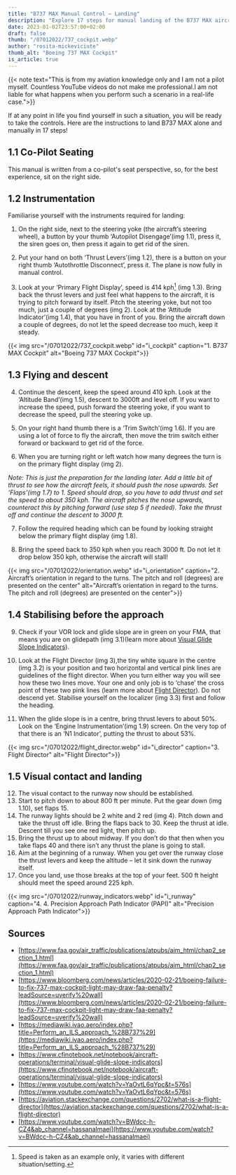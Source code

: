 ```yaml
---
title: "B737 MAX Manual Control – Landing"
description: "Explore 17 steps for manual landing of the B737 MAX aircraft. Our guide covers the procedures and knowledge required for a safe landing when necessary."
date: 2023-01-02T23:57:00+02:00
draft: false
thumb: "/07012022/737_cockpit.webp"
author: "rosita-mickeviciute"
thumb_alt: "Boeing 737 MAX Cockpit"
is_article: true
---
```


{{< note text="This is from my aviation knowledge only and I am not a pilot myself. Countless YouTube videos do not make me professional.I am not liable for what happens when you perform such a scenario in a real-life case.">}}

If at any point in life you find yourself in such a situation, you will be ready to take the controls. Here are the instructions to land B737 MAX alone and manually in 17 steps! 

## 1.1 Co-Pilot Seating

This manual is written from a co-pilot's seat perspective, so, for the best experience, sit on the right side.

## 1.2 Instrumentation

Familiarise yourself with the instruments required for landing:

1. On the right side, next to the steering yoke (the aircraft’s steering wheel), a button by your thumb ‘Autopilot Disengage’(img 1.1), press it, the siren goes on, then press it again to get rid of the siren.

2. Put your hand on both ‘Thrust Levers’(img 1.2), there is a button on your right thumb ‘Autothrottle Disconnect’, press it. The plane is now fully in manual control.

3. Look at your ‘Primary Flight Display’, speed is 414 kph[^1] (img 1.3). Bring back the thrust levers and just feel what happens to the aircraft, it is trying to pitch forward by itself. Pitch the steering yoke, but not too much, just a couple of degrees (img 2). Look at the ‘Attitude Indicator’(img 1.4), that you have in front of you. Bring the aircraft down a couple of degrees, do not let the speed decrease too much, keep it steady.

{{< img src="/07012022/737_cockpit.webp" id="i_cockpit" caption="1. B737 MAX Cockpit" alt="Boeing 737 MAX Cockpit">}}

[^1]: Speed is taken as an example only, it varies with different situation/setting.

## 1.3 Flying and descent

4. Continue the descent, keep the speed around 410 kph. Look at the ‘Altitude Band’(img 1.5), descent to 3000ft and level off. If you want to increase the speed, push forward the steering yoke, if you want to decrease the speed, pull the steering yoke up.

5. On your right hand thumb there is a ‘Trim Switch’(img 1.6). If you are using a lot of force to fly the aircraft, then move the trim switch either forward or backward to get rid of the force.

6. When you are turning right or left watch how many degrees the turn is on the primary flight display (img 2). 

*Note: This is just the preparation for the landing later. Add a little bit of thrust to see how the aircraft feels, it should push the nose upwards. Set ‘Flaps’(img 1.7) to 1. Speed should drop, so you have to add thrust and set the speed to about 350 kph. The aircraft pitches the nose upwards, counteract this by pitching forward (use step 5 if needed). Take the thrust off and continue the descent to 3000 ft.*

7. Follow the required heading which can be found by looking straight below the primary flight display (img 1.8).

8. Bring the speed back to 350 kph when you reach 3000 ft. Do not let it drop below 350 kph, otherwise the aircraft will stall!

{{< img src="/07012022/orientation.webp" id="i_orientation" caption="2. Aircraft’s orientation in regard to the turns. The pitch and roll (degrees) are presented on the center" alt="Aircraft’s orientation in regard to the turns. The pitch and roll (degrees) are presented on the center">}}

## 1.4 Stabilising before the approach

9. Check if your VOR lock and glide slope are in green on your FMA, that means you are on glidepath (img 3.1)(learn more about [Visual Glide Slope Indicators](https://www.cfinotebook.net/notebook/aircraft-operations/terminal/visual-glide-slope-indicators)). 

10. Look at the Flight Director (img 3),the tiny white square in the centre (img 3.2) is your position and two horizontal and vertical pink lines are guidelines of the flight director. When you turn either way you will see how these two lines move. Your one and only job is to ‘chase’ the cross point of these two pink lines (learn more about [Flight Director](http://krepelka.com/fsweb/learningcenter/navigation/usingtheflightdirector.htm)). Do not descend yet. Stabilise yourself on the localizer (img 3.3) first and follow the heading.

11. When the glide slope is in a centre, bring thrust levers to about 50%. Look on the ‘Engine Instrumentation’(img 1.9) screen. On the very top of that there is an ‘N1 Indicator’, putting the thrust to about 53%.

{{< img src="/07012022/flight_director.webp" id="i_director" caption="3. Flight Director" alt="Flight Director">}}

## 1.5 Visual contact and landing

12. The visual contact to the runway now should be established.
13. Start to pitch down to about 800 ft per minute. Put the gear down (img 1.10), set flaps 15.
14. The runway lights should be 2 white and 2 red (img 4). Pitch down and take the thrust off idle. Bring the flaps back to 30. Keep the thrust at idle. Descent till you see one red light, then pitch up. 
15. Bring the thrust up to about midway. If you don’t do that then when you take flaps 40 and there isn’t any thrust the plane is going to stall.
16. Aim at the beginning of a runway. When you get over the runway close the thrust levers and keep the altitude – let it sink down the runway itself. 
17. Once you land, use those breaks at the top of your feet. 500 ft height should meet the speed around 225 kph.

{{< img src="/07012022/runway_indicators.webp" id="i_runway" caption="4. 4. Precision Approach Path Indicator (PAPI)" alt="Precision Approach Path Indicator">}}

## Sources

* [https://www.faa.gov/air_traffic/publications/atpubs/aim_html/chap2_section_1.html](https://www.faa.gov/air_traffic/publications/atpubs/aim_html/chap2_section_1.html)
* [https://www.bloomberg.com/news/articles/2020-02-21/boeing-failure-to-fix-737-max-cockpit-light-may-draw-faa-penalty?leadSource=uverify%20wall](https://www.bloomberg.com/news/articles/2020-02-21/boeing-failure-to-fix-737-max-cockpit-light-may-draw-faa-penalty?leadSource=uverify%20wall)
* [https://mediawiki.ivao.aero/index.php?title=Perform_an_ILS_approach_%28B737%29](https://mediawiki.ivao.aero/index.php?title=Perform_an_ILS_approach_%28B737%29)
* [https://www.cfinotebook.net/notebook/aircraft-operations/terminal/visual-glide-slope-indicators](https://www.cfinotebook.net/notebook/aircraft-operations/terminal/visual-glide-slope-indicators)
* [https://www.youtube.com/watch?v=YaOvtL6qYpc&t=576s](https://www.youtube.com/watch?v=YaOvtL6qYpc&t=576s)
* [https://aviation.stackexchange.com/questions/2702/what-is-a-flight-director](https://aviation.stackexchange.com/questions/2702/what-is-a-flight-director)
* [https://www.youtube.com/watch?v=BWdcc-h-CZ4&ab_channel=hassanalmaei](https://www.youtube.com/watch?v=BWdcc-h-CZ4&ab_channel=hassanalmaei)
